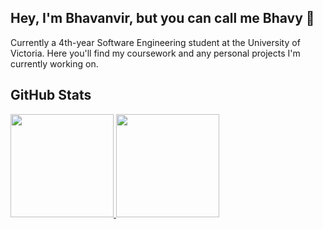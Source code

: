 ## Hey, I'm Bhavanvir, but you can call me Bhavy 👋
Currently a 4th-year Software Engineering student at the University of Victoria. Here you'll find my coursework and any personal projects I'm currently working on. 

## GitHub Stats
<p>
  <a href="https://github.com/bhavanvir">
    <img height=165em src="https://github-readme-stats.vercel.app/api?username=bhavanvir&show_icons=true&theme=dracula" />
    <img height=165em src="https://github-readme-streak-stats.herokuapp.com/?user=bhavanvir&theme=dracula&" />
  </a>
</p>
